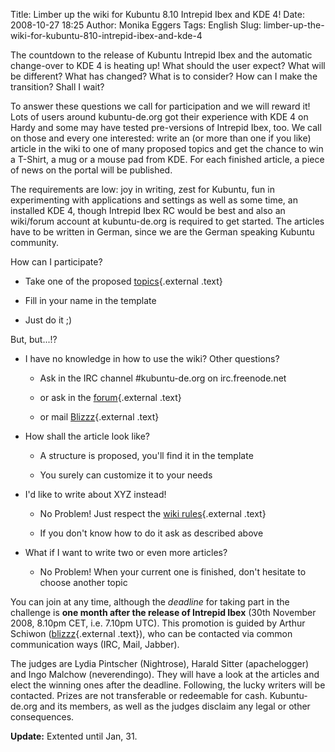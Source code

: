 Title: Limber up the wiki for Kubuntu 8.10 Intrepid Ibex and KDE 4!
Date: 2008-10-27 18:25
Author: Monika Eggers
Tags: English
Slug: limber-up-the-wiki-for-kubuntu-810-intrepid-ibex-and-kde-4

The countdown to the release of Kubuntu Intrepid Ibex and the automatic
change-over to KDE 4 is heating up! What should the user expect? What
will be different? What has changed? What is to consider? How can I make
the transition? Shall I wait?


To answer these questions we call for participation and we will reward
it! Lots of users around kubuntu-de.org got their experience with KDE 4
on Hardy and some may have tested pre-versions of Intrepid Ibex, too. We
call on those and every one interested: write an (or more than one if
you like) article in the wiki to one of many proposed topics and get the
chance to win a T-Shirt, a mug or a mouse pad from KDE. For each
finished article, a piece of news on the portal will be published.


<!--break--><!--break-->

The requirements are low: joy in writing, zest for Kubuntu, fun in
experimenting with applications and settings as well as some time, an
installed KDE 4, though Intrepid Ibex RC would be best and also an
wiki/forum account at kubuntu-de.org is required to get started. The
articles have to be written in German, since we are the German speaking
Kubuntu community.


How can I participate?


-   Take one of the proposed
    [topics](http://wiki.kubuntu-de.org/Team:Redaktion/ArtikelKDE4Themen "http://wiki.kubuntu-de.org/Team:Redaktion/ArtikelKDE4Themen"){.external
    .text}
    
    
-   Fill in your name in the template
    
    
-   Just do it ;)
    
    


But, but...!?


-   I have no knowledge in how to use the wiki? Other questions?

    
    -   Ask in the IRC channel \#kubuntu-de.org on irc.freenode.net
        
        
    -   or ask in the
        [forum](http://forum.kubuntu-de.org "http://forum.kubuntu-de.org"){.external
        .text}
        
        
    -   or mail
        [Blizzz](mailto:blizzz@kubuntu-de.org "mailto:blizzz@kubuntu-de.org"){.external
        .text}
        
        

    
    
-   How shall the article look like?

    
    -   A structure is proposed, you'll find it in the template
        
        
    -   You surely can customize it to your needs
        
        

    
    
-   I'd like to write about XYZ instead!

    
    -   No Problem! Just respect the [wiki
        rules](http://wiki.kubuntu-de.org/Regeln_f%C3%BCr_die_Arbeit_im_Wiki "http://wiki.kubuntu-de.org/Regeln_für_die_Arbeit_im_Wiki"){.external
        .text}
        
        
    -   If you don't know how to do it ask as described above
        
        

    
    
-   What if I want to write two or even more articles?

    
    -   No Problem! When your current one is finished, don't hesitate to
        choose another topic
        
        

    
    


You can join at any time, although the *deadline* for taking part in the
challenge is **one month after the release of Intrepid Ibex** (30th
November 2008, 8.10pm CET, i.e. 7.10pm UTC). This promotion is guided by
Arthur Schiwon
([blizzz](http://wiki.kubuntu-de.org/Benutzer:Blizzz "http://wiki.kubuntu-de.org/Benutzer:Blizzz"){.external
.text}), who can be contacted via common communication ways (IRC, Mail,
Jabber).


The judges are Lydia Pintscher (Nightrose), Harald Sitter (apachelogger)
and Ingo Malchow (neverendingo). They will have a look at the articles
and elect the winning ones after the deadline. Following, the lucky
writers will be contacted. Prizes are not transferable or redeemable for
cash. Kubuntu-de.org and its members, as well as the judges disclaim any
legal or other consequences.


**Update:** Extented until Jan, 31.



